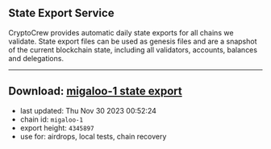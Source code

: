 ## State Export Service
CryptoCrew provides automatic daily state exports for all chains we validate. State export files can be used as genesis files and are a snapshot of the current blockchain state, including all validators, accounts, balances and delegations.

---
**Download: [migaloo-1 state export](https://dl.ccvalidators.com/SERVICE/migaloo/migaloo-1_export_4345897.json)**
---

- last updated: Thu Nov 30 2023 00:52:24
- chain id: `migaloo-1`
- export height: `4345897`
- use for: airdrops, local tests, chain recovery
